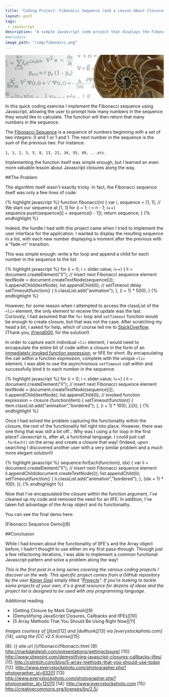 ```yaml
---
title: "Coding Project: Fibonacci Sequence (and a Lesson About Closures)"
layout: post
tags:
 - javascript
description: "A simple Javascript code project that displays the Fibonacci Sequence to the Nth number, which also resulted in a valuable lesson about Javascript closures."
#metadata
image_path: "/img/fibonacci.png"
---
```


![Image of a seashell on a background of mathematical formulae](/img/fibonacci.png "Fibonacci sequence in nature")

In this quick coding exercise I implement the Fibonacci sequence using Javascript, allowing the user to prompt how many numbers in the sequence they would like to calculate. The function will then return that many numbers in the sequence.

The [Fibonacci Sequence][1] is a sequence of numbers beginning with a set of two integers: 0 and 1 or 1 and 1. The next number in the sequence is the sum of the previous two. For instance:

`1, 1, 2, 3, 5, 8, 13, 21, 34, 55, 89, ...etc.`

Implementing the function itself was simple enough, but I learned an even more valuable lesson about Javascript closures along the way.

<!--more-->

##The Problem

The algorithm itself wasn't exactly tricky. In fact, the Fibonacci sequence itself was only a few lines of code:

{% highlight javascript %}
function fibonacci(n) {
    var i, sequence = [1, 1]; // We start our sequence at [1, 1]
    for (i = 1; i < n - 1; i++)
        sequence.push(sequence[i] + sequence[i - 1]);
    return sequence;
}
{% endhighlight %}

Indeed, the hurdle I had with this project came when I tried to implement the user interface for the application. I wanted to display the resulting sequence in a list, with each new number displaying a moment after the previous with a "fade-in" transition.

This was simple enough: write a for loop and append a child for each number in the sequence to the list:

{% highlight javascript %}
for (i = 0; i < slider.value; i++) {
  li = document.createElement("li");
  // insert next Fibonacci sequence element
  textNode = document.createTextNode(sequence[i]);
  li.appendChild(textNode);
  list.appendChild(li);
  // setTimeout delay
  setTimeout(function() {
    li.classList.add("animation");
  }, (i + 1) * 500);
}
{% endhighlight %}

However, for some reason when I attempted to access the classList of the `<li>` element, the only element to receive the update was the last. Curiously, I had assumed that the `for` loop and `setTimeout` function would be enough to create closure, but that was not the case. After scratching my head a bit, I asked for help, which of course led me to [StackOverflow][5]. (Thank you, [jfriend000][6], for the solution!)

In order to capture each individual `<li>` element, I would need to encapsulate the entire bit of code within a closure in the form of an [immediately invoked function expression][4], or IIFE for short. By encapsulating the call within a function expression, complete with the unique `<li>` element, I was able to use the asynchronous `setTimeout` call within and successfully bind it to each number in the sequence:

{% highlight javascript %}
for (i = 0; i < slider.value; i++) {
    li = document.createElement("li");
    // insert next Fibonacci sequence element
    textNode = document.createTextNode(sequence[i]);
    li.appendChild(textNode);
    list.appendChild(li);
    // invoked function expression = closure
    (function(item) {
    setTimeout(function() {
        item.classList.add("animation","bordered");
        }, (i + 1) * 100);
    })(li);
}
{% endhighlight %}

Once I had solved the problem capturing the functionality within the closure, the rest of the functionality fell right into place. However, there was one thing that was still a bit off... Why was I using a for loop in the first place? Javascript is, after all, a functional language. I could just call `.forEach()` on the array and create a closure that way! (Indeed, upon searching I discovered another user with a very similar problem and a much more elegant solution!)

{% highlight javascript %}
sequence.forEach(function(i, idx) {
    var li = document.createElement("li");
    // insert next Fibonacci sequence element
    li.appendChild(document.createTextNode(i));
    list.appendChild(li);
    setTimeout(function() {
        li.classList.add("animation","bordered");
        }, (idx + 1) * 100);
    });
{% endhighlight %}

Now that I've encapsulated the closure within the function argument, I've cleaned up my code and removed the need for an IIFE. In addition, I've taken full advantage of the Array object and its functionality.

You can see the final demo here:

[Fibonacci Sequence Demo][8]

##Conclusion

While I had known about the functionality of IIFE's and the Array object before, I hadn't thought to use either on my first pass-through. Through just a few refactoring iterations, I was able to implement a common functional Javascript pattern and solve a problem along the way!

*This is the first post in a long series covering the various coding projects I discover on the web. This specific project comes from a GitHub repository by the user [Karan Goel][2] simply titled "[Projects][3]". If you're looking to tackle some projects of your own, it's a great resource for dozens of ideas and the project list is designed to be used with any programming language.*


Additional reading:

* [Getting Closure by Mark Dalgleish][9]
* [Demystifying JavaScript Closures, Callbacks and IIFEs][10]
* [5 Array Methods That You Should Be Using Right Now][11]


*Images courtesy of [jitze][12] and [dullhunk][13] via [everystockphoto.com][14], using the [CC v2.5 license][15].*

[1]:http://en.wikipedia.org/wiki/Fibonacci_number
[2]: https://github.com/karan
[3]: https://github.com/karan/Projects
[4]: http://en.wikipedia.org/wiki/Immediately-invoked_function_expression
[5]: http://stackoverflow.com/questions/30430420/unable-to-add-class-on-a-delay-with-settimeout
[6]: http://stackoverflow.com/users/816620/jfriend00
[7]: http://stackoverflow.com/questions/750486/javascript-closure-inside-loops-simple-practical-example
[8]: {{ site.url }}/fibonacci/fibonacci.html
[9]: http://markdalgleish.com/presentations/gettingclosure/
[10]: http://www.sitepoint.com/demystifying-javascript-closures-callbacks-iifes/
[11]: http://colintoh.com/blog/5-array-methods-that-you-should-use-today
[12]: http://www.everystockphoto.com/photographer.php?photographer_id=63201
[13]: http://www.everystockphoto.com/photographer.php?photographer_id=12070
[14]: http://www.everystockphoto.com
[15]: http://creativecommons.org/licenses/by/2.5/